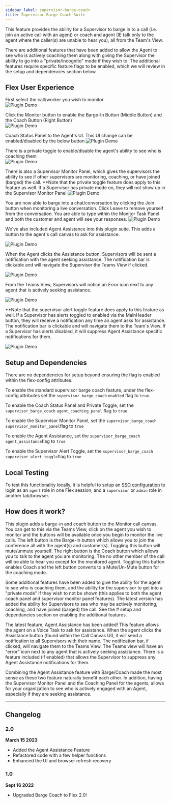 ```yaml
---
sidebar_label: supervisor-barge-coach
title: Supervisor Barge Coach Suite
---
```


This feature provides the ability for a Supervisor to barge in to a call (i.e. join an active call with an agent) or coach and agent (IE talk only to the agent where the caller(s) are unable to hear you), all from the Team's View.

There are additional features that have been added to allow the Agent to see who is actively coaching them along with giving the Supervisor the ability to go into a "private/incognito" mode if they wish to. The additional features require specific feature flags to be enabled, which we will review in the setup and dependencies section below.

## Flex User Experience

First select the call/worker you wish to monitor  
![Plugin Demo](/img/features/supervisor-barge-coach/Supervisor-Barge-Coach-Plugin-1.gif)

Click the Monitor button to enable the Barge-In Button (Middle Button) and the Coach Button (Right Button)  
![Plugin Demo](/img/features/supervisor-barge-coach/Supervisor-Barge-Coach-Plugin-2.gif)

Coach Status Panel to the Agent's UI. This UI change can be enabled/disabled by the below button
![Plugin Demo](/img/features/supervisor-barge-coach/Supervisor-Barge-Coach-Plugin-3.gif)

There is a private toggle to enable/disable the agent's ability to see who is coaching them  
![Plugin Demo](/img/features/supervisor-barge-coach/Supervisor-Barge-Coach-Plugin-4.gif)

There is also a Supervisor Monitor Panel, which gives the supervisors the ability to see if other supervisors are monitoring, coaching, or have joined (barged) the call. \*\*Note that the private toggle feature does apply to this feature as well. If a Supervisor has private mode on, they will not show up in the Supervisor Monitor Panel
![Plugin Demo](/img/features/supervisor-barge-coach/Supervisor-Barge-Coach-Plugin-5.gif)

You are now able to barge into a chat/conversation by clicking the Join button when monitoring a live conversation. Click Leave to remove yourself from the conversation. You are able to type within the Monitor Task Panel and both the customer and agent will see your responses.
![Plugin Demo](/img/features/supervisor-barge-coach/Supervisor-Barge-Coach-Plugin-10.gif)

We've also included Agent Assistance into this plugin suite. This adds a button to the agent's call canvas to ask for assistance.

![Plugin Demo](/img/features/supervisor-barge-coach/Supervisor-Barge-Coach-Plugin-6.gif)

When the Agent clicks the Assistance button, Supervisors will be sent a notification with the agent seeking assistance. The notification bar is clickable and will navigate the Supervisor the Teams View if clicked.

![Plugin Demo](/img/features/supervisor-barge-coach/Supervisor-Barge-Coach-Plugin-7.gif)

From the Teams View, Supervisors will notice an _Error_ icon next to any agent that is actively seeking assistance.

![Plugin Demo](/img/features/supervisor-barge-coach/Supervisor-Barge-Coach-Plugin-8.gif)

\*\*Note that the supervisor alert toggle feature does apply to this feature as well. If a Supervisor has alerts toggled to enabled via the MainHeader button, they will receive a notification any time an agent asks for assistance. The notification bar is clickable and will navigate them to the Team's View. If a Supervisor has alerts disabled, it will suppress Agent Assistance specific notifications for them.

![Plugin Demo](/img/features/supervisor-barge-coach/Supervisor-Barge-Coach-Plugin-9.gif)

## Setup and Dependencies

There are no dependencies for setup beyond ensuring the flag is enabled within the flex-config attributes.

To enable the standard supervisor barge coach feature, under the flex-config attributes set the `supervisor_barge_coach` `enabled` flag to `true`.

To enable the Coach Status Panel and Private Toggle, set the `supervisor_barge_coach` `agent_coaching_panel` flag to `true`

To enable the Supervisor Monitor Panel, set the `supervisor_barge_coach` `supervisor_monitor_panel`flag to `true`

To enable the Agent Assistance, set the `supervisor_barge_coach` `agent_assistance`flag to `true`

To enable the Supervisor Alert Toggle, set the `supervisor_barge_coach` `supervisor_alert_toggle`flag to `true`

## Local Testing

To test this functionality locally, it is helpful to setup an [SSO configuration](https://www.twilio.com/docs/flex/admin-guide/setup/sso-configuration) to login as an `agent` role in one Flex session, and a `supervisor` or `admin` role in another tab/browser.

## How does it work?

This plugin adds a barge-in and coach button to the Monitor call canvas. You can get to this via the Teams View, click on the agent you wish to monitor and the buttons will be available once you begin to monitor the live calls. The left button is the Barge-In button which allows you to join the conference all with the agent(s) and customer(s). Toggling this button will mute/unmute yourself. The right button is the Coach button which allows you to talk to the agent you are monitoring. The no other member of the call will be able to hear you except for the monitored agent. Toggling this button enables Coach and the left button converts to a Mute/Un-Mute button for the coaching mode.

Some additional features have been added to give the ability for the agent to see who is coaching them, and the ability for the supervisor to get into a "private mode" if they wish to not be shown (this applies to both the agent coach panel and supervisor monitor panel features). The latest version has added the ability for Supervisors to see who may be actively monitoring, coaching, and have joined (barged) the call. See the # setup and dependancies section on enabling the additional features.

The latest feature, Agent Assistance has been added! This feature allows the agent on a Voice Task to ask for assistance. When the agent clicks the Assistance button (found within the Call Canvas UI), it will send a notification to all Supervisors with their name. The notification bar, if clicked, will navigate them to the Teams View. The Teams view will have an "error" icon next to any agent that is actively seeking assistance. There is a feature included (if enabled) that allows the Supervisor to suppress any Agent Assistance notifications for them.

Combining the Agent Assistance feature with Barge/Coach made the most sense as these two feature naturally benefit each other. In addition, having the Supervisor Monitor Panel and the Coaching Panel for the agents, allows for your organization to see who is actively engaged with an Agent, especially if they are seeking assistance.

---

## Changelog

### 2.0

**March 15 2023**

- Added the Agent Assistance Feature
- Refactored code with a few helper functions
- Enhanced the UI and browser refresh recovery

### 1.0

**Sept 16 2022**

- Upgraded Barge Coach to Flex 2.0!
